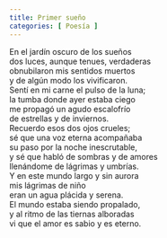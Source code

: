 ```yaml
---
title: Primer sueño
categories: [ Poesía ]
---
```


En el jardín oscuro de los sueños<br>
dos luces, aunque tenues, verdaderas<br>
obnubilaron mis sentidos muertos<br>
y de algún modo los vivificaron.<br>
Sentí en mi carne el pulso de la luna;<br>
la tumba donde ayer estaba ciego<br>
me propagó un agudo escalofrío<br>
de estrellas y de inviernos.<br>
Recuerdo esos dos ojos crueles;<br>
sé que una voz eterna acompañaba<br>
su paso por la noche inescrutable,<br>
y sé que habló de sombras y de amores<br>
llenándome de lágrimas y umbrías.<br>
Y en este mundo largo y sin aurora<br>
mis lágrimas de niño<br>
eran un agua plácida y serena.<br>
El mundo estaba siendo propalado,<br>
y al ritmo de las tiernas alboradas<br>
vi que el amor es sabio y es eterno.

